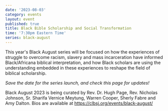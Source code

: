 ```yaml
---
date: '2023-08-03'
category: events
layout: event
published: true
title: Black Bible Scholarship and Social Transformation
time: '7:30pm Eastern Time'
series: black-august
---
```

This year's Black August series will be focused on how the experiences of struggle to overcome racism, slavery and mass incarceration have informed Black/Africana biblical interpretation, and how Black scholars are using the understanding embedded in these experiences to reshape the field of biblical scholarship. 

_Save the date for the series launch, and check this page for updates!_

Black August 2023 is being curated by Rev. Dr. Hugh Page, Rev. Nicholas Johnson, Sr. Sharifa Vernice Meytung, Warren Cooper, Sherly Fabre and Amy Dalton. Bios are available at https://clbsj.org/events/black-august/
